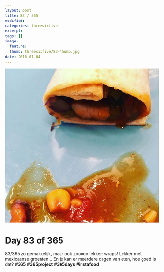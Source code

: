 ```yaml
---
layout: post
title: 83 / 365
modified:
categories: threesixfive
excerpt:
tags: []
image:
  feature: 
  thumb: threesixfive/83-thumb.jpg
date: 2016-01-04
---
```


![83](/images/threesixfive/83.jpg)

# Day 83 of 365

83/365 zo gemakkelijk, maar ook zooooo lekker; wraps! Lekker met mexicaanse groenten... En je kan er meerdere dagen van eten, hoe goed is dat? **\#365** **\#365project** **\#365days** **\#instafood**
